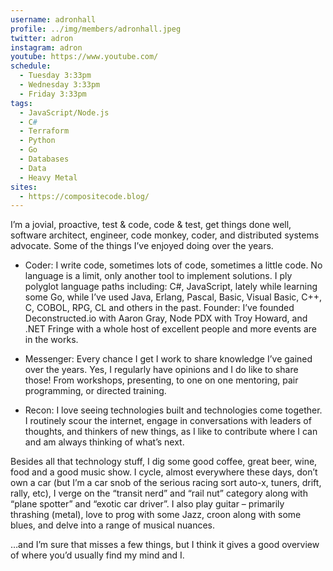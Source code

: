 ```yaml
---
username: adronhall
profile: ../img/members/adronhall.jpeg
twitter: adron
instagram: adron
youtube: https://www.youtube.com/
schedule:
  - Tuesday 3:33pm
  - Wednesday 3:33pm
  - Friday 3:33pm
tags:
  - JavaScript/Node.js
  - C#
  - Terraform
  - Python
  - Go
  - Databases
  - Data
  - Heavy Metal
sites:
  - https://compositecode.blog/
---
```

I’m a jovial, proactive, test & code, code & test, get things done well, software architect, engineer, code monkey, coder, and distributed systems advocate. Some of the things I’ve enjoyed doing over the years.

* Coder: I write code, sometimes lots of code, sometimes a little code. No language is a limit, only another tool to implement solutions. I ply polyglot language paths including: C#, JavaScript, lately while learning some Go, while I’ve used Java, Erlang, Pascal, Basic, Visual Basic, C++, C, COBOL, RPG, CL and others in the past.
Founder: I’ve founded Deconstructed.io with Aaron Gray, Node PDX with Troy Howard, and .NET Fringe with a whole host of excellent people and more events are in the works.

* Messenger: Every chance I get I work to share knowledge I’ve gained over the years. Yes, I regularly have opinions and I do like to share those! From workshops, presenting, to one on one mentoring, pair programming, or directed training.

* Recon: I love seeing technologies built and technologies come together. I routinely scour the internet, engage in conversations with leaders of thoughts, and thinkers of new things, as I like to contribute where I can and am always thinking of what’s next.

Besides all that technology stuff, I dig some good coffee, great beer, wine, food and a good music show. I cycle, almost everywhere these days, don’t own a car (but I’m a car snob of the serious racing sort auto-x, tuners, drift, rally, etc), I verge on the “transit nerd” and “rail nut” category along with “plane spotter” and “exotic car driver”. I also play guitar – primarily thrashing (metal), love to prog with some Jazz, croon along with some blues, and delve into a range of musical nuances.

…and I’m sure that misses a few things, but I think it gives a good overview of where you’d usually find my mind and I.